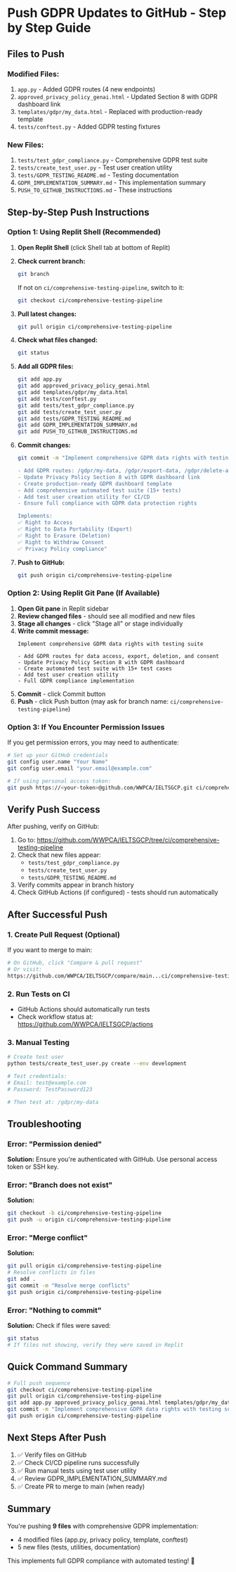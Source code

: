 # Push GDPR Updates to GitHub - Step by Step Guide

## Files to Push

### Modified Files:
1. `app.py` - Added GDPR routes (4 new endpoints)
2. `approved_privacy_policy_genai.html` - Updated Section 8 with GDPR dashboard link
3. `templates/gdpr/my_data.html` - Replaced with production-ready template
4. `tests/conftest.py` - Added GDPR testing fixtures

### New Files:
1. `tests/test_gdpr_compliance.py` - Comprehensive GDPR test suite
2. `tests/create_test_user.py` - Test user creation utility
3. `tests/GDPR_TESTING_README.md` - Testing documentation
4. `GDPR_IMPLEMENTATION_SUMMARY.md` - This implementation summary
5. `PUSH_TO_GITHUB_INSTRUCTIONS.md` - These instructions

## Step-by-Step Push Instructions

### Option 1: Using Replit Shell (Recommended)

1. **Open Replit Shell** (click Shell tab at bottom of Replit)

2. **Check current branch:**
   ```bash
   git branch
   ```
   If not on `ci/comprehensive-testing-pipeline`, switch to it:
   ```bash
   git checkout ci/comprehensive-testing-pipeline
   ```

3. **Pull latest changes:**
   ```bash
   git pull origin ci/comprehensive-testing-pipeline
   ```

4. **Check what files changed:**
   ```bash
   git status
   ```

5. **Add all GDPR files:**
   ```bash
   git add app.py
   git add approved_privacy_policy_genai.html
   git add templates/gdpr/my_data.html
   git add tests/conftest.py
   git add tests/test_gdpr_compliance.py
   git add tests/create_test_user.py
   git add tests/GDPR_TESTING_README.md
   git add GDPR_IMPLEMENTATION_SUMMARY.md
   git add PUSH_TO_GITHUB_INSTRUCTIONS.md
   ```

6. **Commit changes:**
   ```bash
   git commit -m "Implement comprehensive GDPR data rights with testing suite

   - Add GDPR routes: /gdpr/my-data, /gdpr/export-data, /gdpr/delete-account, /gdpr/update-consent
   - Update Privacy Policy Section 8 with GDPR dashboard link
   - Create production-ready GDPR dashboard template
   - Add comprehensive automated test suite (15+ tests)
   - Add test user creation utility for CI/CD
   - Ensure full compliance with GDPR data protection rights
   
   Implements:
   ✅ Right to Access
   ✅ Right to Data Portability (Export)
   ✅ Right to Erasure (Deletion)
   ✅ Right to Withdraw Consent
   ✅ Privacy Policy compliance"
   ```

7. **Push to GitHub:**
   ```bash
   git push origin ci/comprehensive-testing-pipeline
   ```

### Option 2: Using Replit Git Pane (If Available)

1. **Open Git pane** in Replit sidebar
2. **Review changed files** - should see all modified and new files
3. **Stage all changes** - click "Stage all" or stage individually
4. **Write commit message:**
   ```
   Implement comprehensive GDPR data rights with testing suite
   
   - Add GDPR routes for data access, export, deletion, and consent
   - Update Privacy Policy Section 8 with GDPR dashboard
   - Create automated test suite with 15+ test cases
   - Add test user creation utility
   - Full GDPR compliance implementation
   ```
5. **Commit** - click Commit button
6. **Push** - click Push button (may ask for branch name: `ci/comprehensive-testing-pipeline`)

### Option 3: If You Encounter Permission Issues

If you get permission errors, you may need to authenticate:

```bash
# Set up your GitHub credentials
git config user.name "Your Name"
git config user.email "your.email@example.com"

# If using personal access token:
git push https://<your-token>@github.com/WWPCA/IELTSGCP.git ci/comprehensive-testing-pipeline
```

## Verify Push Success

After pushing, verify on GitHub:

1. Go to: https://github.com/WWPCA/IELTSGCP/tree/ci/comprehensive-testing-pipeline
2. Check that new files appear:
   - `tests/test_gdpr_compliance.py`
   - `tests/create_test_user.py`
   - `tests/GDPR_TESTING_README.md`
3. Verify commits appear in branch history
4. Check GitHub Actions (if configured) - tests should run automatically

## After Successful Push

### 1. Create Pull Request (Optional)
If you want to merge to main:
```bash
# On GitHub, click "Compare & pull request"
# Or visit:
https://github.com/WWPCA/IELTSGCP/compare/main...ci/comprehensive-testing-pipeline
```

### 2. Run Tests on CI
- GitHub Actions should automatically run tests
- Check workflow status at: https://github.com/WWPCA/IELTSGCP/actions

### 3. Manual Testing
```bash
# Create test user
python tests/create_test_user.py create --env development

# Test credentials:
# Email: test@example.com
# Password: TestPassword123

# Then test at: /gdpr/my-data
```

## Troubleshooting

### Error: "Permission denied"
**Solution:** Ensure you're authenticated with GitHub. Use personal access token or SSH key.

### Error: "Branch does not exist"
**Solution:** 
```bash
git checkout -b ci/comprehensive-testing-pipeline
git push -u origin ci/comprehensive-testing-pipeline
```

### Error: "Merge conflict"
**Solution:**
```bash
git pull origin ci/comprehensive-testing-pipeline
# Resolve conflicts in files
git add .
git commit -m "Resolve merge conflicts"
git push origin ci/comprehensive-testing-pipeline
```

### Error: "Nothing to commit"
**Solution:** Check if files were saved:
```bash
git status
# If files not showing, verify they were saved in Replit
```

## Quick Command Summary

```bash
# Full push sequence
git checkout ci/comprehensive-testing-pipeline
git pull origin ci/comprehensive-testing-pipeline
git add app.py approved_privacy_policy_genai.html templates/gdpr/my_data.html tests/conftest.py tests/test_gdpr_compliance.py tests/create_test_user.py tests/GDPR_TESTING_README.md GDPR_IMPLEMENTATION_SUMMARY.md PUSH_TO_GITHUB_INSTRUCTIONS.md
git commit -m "Implement comprehensive GDPR data rights with testing suite"
git push origin ci/comprehensive-testing-pipeline
```

## Next Steps After Push

1. ✅ Verify files on GitHub
2. ✅ Check CI/CD pipeline runs successfully
3. ✅ Run manual tests using test user utility
4. ✅ Review GDPR_IMPLEMENTATION_SUMMARY.md
5. ✅ Create PR to merge to main (when ready)

## Summary

You're pushing **9 files** with comprehensive GDPR implementation:
- 4 modified files (app.py, privacy policy, template, conftest)
- 5 new files (tests, utilities, documentation)

This implements full GDPR compliance with automated testing! 🎉

